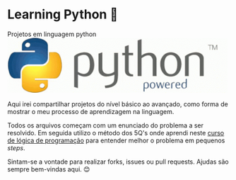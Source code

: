 # Learning Python 📕
 Projetos em linguagem python ![alt text](image.png)

Aqui irei compartilhar projetos do nível básico ao avançado, como forma de mostrar o meu processo de aprendizagem na linguagem. 

Todos os arquivos começam com um enunciado do problema a ser resolvido. Em seguida utilizo o método dos 5Q's onde aprendi neste [curso de lógica de programação](https://www.youtube.com/watch?v=iF2MdbrTiBM&t=7987s) para entender melhor o problema em pequenos *steps*.

Sintam-se a vontade para realizar forks, issues ou pull requests. Ajudas são sempre bem-vindas aqui. 😊
